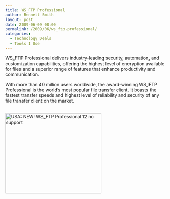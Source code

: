 ```yaml
---
title: WS_FTP Professional
author: Bennett Smith
layout: post
date: 2009-06-09 08:00
permalink: /2009/06/ws_ftp-professional/
categories:
  - Technology Deals
  - Tools I Use
---
```

WS_FTP Professional delivers industry-leading security, automation, and customization capabilities, offering the highest level of encryption available for files and a superior range of features that enhance productivity and communication. 

With more than 40 million users worldwide, the award-winning WS_FTP Professional is the world’s most popular file transfer client. It boasts the fastest transfer speeds and highest level of reliability and security of any file transfer client on the market. 

<a href="http://www.dpbolvw.net/click-3353376-10572664" target="_blank"><br /> <img src="http://www.lduhtrp.net/image-3353376-10572664" width="300" height="250" alt="USA: NEW! WS_FTP Professional 12 no support" /></a>

